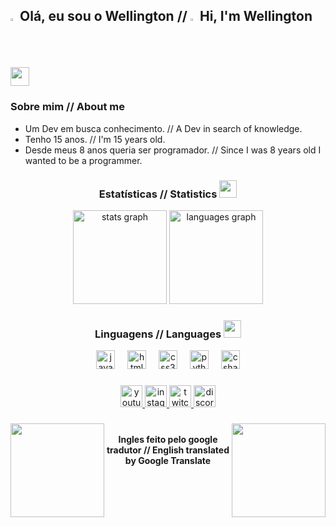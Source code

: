 <h2> <img src="https://github.com/user-attachments/assets/f612ad11-ac3d-4902-b429-cd654aa830a0" width="2%"/> Olá, eu sou o Wellington // <img src="https://github.com/user-attachments/assets/80d16575-39ac-4eea-afa4-6a82ac56d476" width="2%"/> Hi, I'm Wellington <img src="https://images.emojiterra.com/google/noto-emoji/animated-emoji/1f44b.gif" width="30"/> </h2>


<h3> Sobre mim // About me </h3>
<ul>
<li>Um Dev em busca conhecimento. // A Dev in search of knowledge.
<li>Tenho 15 anos. // I'm 15 years old.
<li>Desde meus 8 anos queria ser programador. // Since I was 8 years old I wanted to be a programmer.
</ul>

###

<div align="center">
  <h3> Estatísticas // Statistics <img src="https://github.com/user-attachments/assets/d69da7fa-5a46-47e9-938a-30074535aa8e" width="28"> </h3>
  <img src="https://github-readme-stats.vercel.app/api?username=KITTz1n&hide_title=false&hide_rank=false&show_icons=true&include_all_commits=true&count_private=true&disable_animations=false&theme=dracula&locale=en&hide_border=false" height="150" alt="stats graph"  />
  <img src="https://github-readme-stats.vercel.app/api/top-langs?username=KITTz1n&locale=en&hide_title=false&layout=compact&card_width=320&langs_count=5&theme=dracula&hide_border=false" height="150" alt="languages graph"  />
</div>

###

<div align="center">
  <h3> Linguagens // Languages <img src="https://cdn-icons-png.flaticon.com/512/2232/2232688.png" width="28"> </h3>
  <img src="https://cdn.jsdelivr.net/gh/devicons/devicon/icons/javascript/javascript-original.svg" height="30" alt="javascript logo"  />
  <img width="12" />
  <img src="https://cdn.jsdelivr.net/gh/devicons/devicon/icons/html5/html5-original.svg" height="30" alt="html5 logo"  />
  <img width="12" />
  <img src="https://cdn.jsdelivr.net/gh/devicons/devicon/icons/css3/css3-original.svg" height="30" alt="css3 logo"  />
  <img width="12" />
  <img src="https://cdn.jsdelivr.net/gh/devicons/devicon/icons/python/python-original.svg" height="30" alt="python logo"  />
  <img width="12" />
  <img src="https://cdn.jsdelivr.net/gh/devicons/devicon/icons/csharp/csharp-original.svg" height="30" alt="csharp logo"  />
</div>

###

<div align="center">
  <a href="https://www.youtube.com/@KITT-Dev" target="_blank">
    <img src="https://img.shields.io/static/v1?message=Youtube&logo=youtube&label=&color=FF0000&logoColor=white&labelColor=&style=for-the-badge" height="35" alt="youtube logo"  />
  </a>
  <a href="https://www.instagram.com/w3llingt0n_p3dr0s0/" target="_blank">
    <img src="https://img.shields.io/static/v1?message=Instagram&logo=instagram&label=&color=E4405F&logoColor=white&labelColor=&style=for-the-badge" height="35" alt="instagram logo"  />
  </a>
  <a href="https://www.twitch.tv/kittz1n" target="_blank">
    <img src="https://img.shields.io/static/v1?message=Twitch&logo=twitch&label=&color=9146FF&logoColor=white&labelColor=&style=for-the-badge" height="35" alt="twitch logo"  />
  </a>
  <a href="https://discord.gg/3z8VDxG5Ma" target="_blank">
    <img src="https://img.shields.io/static/v1?message=Discord&logo=discord&label=&color=7289DA&logoColor=white&labelColor=&style=for-the-badge" height="35" alt="discord logo"  />
  </a>
</div>

###

<img align="right" height="150" src="https://tenor.com/pt-BR/view/cute-cat-white-gif-25424939.gif"  />

###

<img align="left" height="150" src="https://media1.tenor.com/m/Y5bdzjEvcFIAAAAC/kitty-chase-pixel.gif"  />

###

<br>
<div align="center">
<strong>Ingles feito pelo google tradutor // English translated by Google Translate</strong>
</div>
